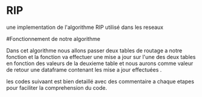 # RIP
une implementation de l'algorithme RIP utilisé dans les reseaux

#Fonctionnement de notre algorithme 

Dans cet algorithme nous allons passer deux  tables de routage  a notre fonction et la fonction va effectuer une mise a jour sur 
l'une des deux tables en fonction des valeurs de la deuxieme table  et nous aurons comme valeur de retour une dataframe
contenant les mise a jour effectuées .

les codes suivaant est bien detaillé avec des commentaire a chaque etapes pour faciliter la comprehension du code.

